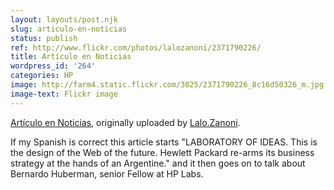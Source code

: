 ```yaml
---
layout: layouts/post.njk
slug: articulo-en-noticias
status: publish
ref: http://www.flickr.com/photos/lalozanoni/2371790226/
title: Artículo en Noticias
wordpress_id: '264'
categories: HP
image: http://farm4.static.flickr.com/3025/2371790226_8c16d50326_m.jpg
image-text: Flickr image
---
```



[Artículo en Noticias](http://www.flickr.com/photos/lalozanoni/2371790226/),
originally uploaded by [Lalo.Zanoni](http://www.flickr.com/people/lalozanoni/).



If my Spanish is correct this article starts "LABORATORY OF IDEAS.  This is the design of the Web of the future.  Hewlett Packard re-arms its business strategy at the hands of an Argentine."  and it then goes on to talk about Bernardo Huberman, senior Fellow at HP Labs.


